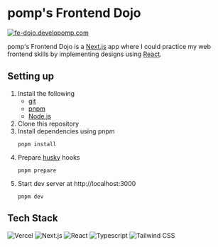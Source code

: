 # pomp's Frontend Dojo

[![fe-dojo.developomp.com](https://img.shields.io/badge/fe-dojo.developomp.com-gray?style=for-the-badge)](https://fe-dojo.developomp.com)

pomp's Frontend Dojo is a [Next.js](https://github.com/vercel/next.js) app where I could practice my web frontend skills
by implementing designs using [React](https://github.com/facebook/react).

## Setting up

1. Install the following
   - [git](https://git-scm.com)
   - [pnpm](https://pnpm.io)
   - [Node.js](https://nodejs.org)
2. Clone this repository
3. Install dependencies using pnpm
   ```
   pnpm install
   ```
4. Prepare [husky](https://github.com/typicode/husky) hooks
   ```
   pnpm prepare
   ```
5. Start dev server at http://localhost:3000
   ```
   pnpm dev
   ```

## Tech Stack

![Vercel](https://img.shields.io/badge/vercel-222?style=for-the-badge&logo=vercel)
![Next.js](https://img.shields.io/badge/next.js-222?style=for-the-badge&logo=nextdotjs)
![React](https://img.shields.io/badge/react-222?style=for-the-badge&logo=react)
![Typescript](https://img.shields.io/badge/typescript-222?style=for-the-badge&logo=typescript)
![Tailwind CSS](https://img.shields.io/badge/tailwind_css-222?style=for-the-badge&logo=tailwindcss)
